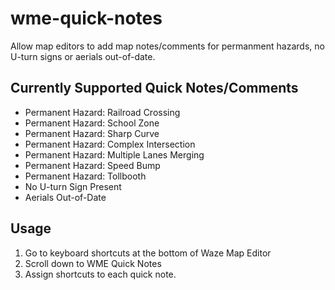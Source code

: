 # wme-quick-notes

Allow map editors to add map notes/comments for permanment hazards, no U-turn signs or aerials out-of-date.

## Currently Supported Quick Notes/Comments
- Permanent Hazard: Railroad Crossing
- Permanent Hazard: School Zone
- Permanent Hazard: Sharp Curve
- Permanent Hazard: Complex Intersection
- Permanent Hazard: Multiple Lanes Merging
- Permanent Hazard: Speed Bump
- Permanent Hazard: Tollbooth
- No U-turn Sign Present
- Aerials Out-of-Date
  
## Usage
1. Go to keyboard shortcuts at the bottom of Waze Map Editor
2. Scroll down to WME Quick Notes
3. Assign shortcuts to each quick note.
